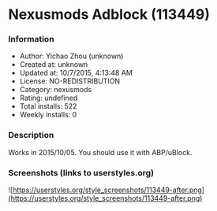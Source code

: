 # Nexusmods Adblock (113449)

### Information
- Author: Yichao Zhou (unknown)
- Created at: unknown
- Updated at: 10/7/2015, 4:13:48 AM
- License: NO-REDISTRIBUTION
- Category: nexusmods
- Rating: undefined
- Total installs: 522
- Weekly installs: 0


### Description
Works in 2015/10/05.  You should use it with ABP/uBlock.


### Screenshots (links to userstyles.org)
![https://userstyles.org/style_screenshots/113449-after.png](https://userstyles.org/style_screenshots/113449-after.png)


